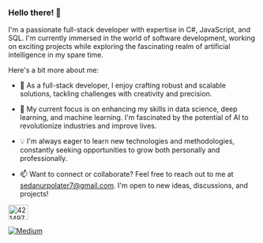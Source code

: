 ### Hello there! 👋

I'm a passionate full-stack developer with expertise in C#, JavaScript, and SQL. I'm currently immersed in the world of software development, working on exciting projects while exploring the fascinating realm of artificial intelligence in my spare time.

Here's a bit more about me:

- 🔭 As a full-stack developer, I enjoy crafting robust and scalable solutions, tackling challenges with creativity and precision.
  
- 🌱 My current focus is on enhancing my skills in data science, deep learning, and machine learning. I'm fascinated by the potential of AI to revolutionize industries and improve lives.

- 💡 I'm always eager to learn new technologies and methodologies, constantly seeking opportunities to grow both personally and professionally.

- 📫 Want to connect or collaborate? Feel free to reach out to me at sedanurpolater7@gmail.com. I'm open to new ideas, discussions, and projects!

<a href="https://stackoverflow.com/users/18040865/seda-nur-polater" target="blank"><img align="center" src="https://raw.githubusercontent.com/rahuldkjain/github-profile-readme-generator/master/src/images/icons/Social/stack-overflow.svg" alt="4214976" height="30" width="40" /></a>

[![Medium](https://img.shields.io/badge/Medium-12100E?style=for-the-badge&logo=medium&logoColor=white)](https://medium.com/@sedanurpolater)


